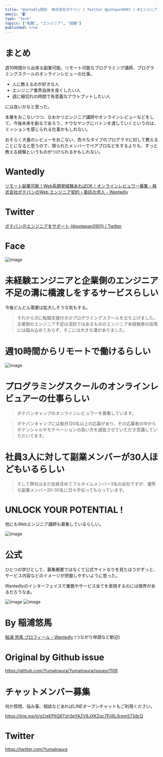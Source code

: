 ```yaml
---
title: "Wantedly探訪  株式会社ポテパン ( Twitter @potepan0901 ) #エンジニア #就職 #転職"
emoji: "🖥"
type: "tech"
topics: ["転職", "エンジニア", "就職"]
published: true
---
```



# まとめ

週10時間から出来る副業可能、リモート可能なプログラミング講師、プログラミングスクールのオンラインレビューの仕事。

- 人に教えるのが好きな人
- エンジニア業界自体を良くしたい人
- 週に細切れの時間で有意義なアウトプットしたい人

には良いかなと思った。

本業をおこないつつ、なおかつエンジニア講師やオンラインレビューなどをして、今後未来を創るであろう、ナウなヤングにバトンを渡していくというのは、ミッションを感じられる仕事かもしれない。

おそらく大量のレビューをおこない、色々なタイプのプログラマに対して教えることになると思うので、限られたメンバーでペアプロなどをするよりも、ずっと教える経験というものがつけられるかもしれない。

# Wantedly

[リモート副業可能！Web系開発経験あればOK！オンラインレビュワー募集 - 株式会社ポテパンのWeb エンジニア契約・委託の求人 - Wantedly](https://www.wantedly.com/projects/243979?ql=gaJpZM4AZcG0)

# Twitter

[ポテパン＠エンジニアをサポート (@potepan0901) / Twitter](https://twitter.com/potepan0901)

# Face

![image](https://user-images.githubusercontent.com/13635059/55680432-7f565500-5954-11e9-880a-261ebfc55e61.png)

# 未経験エンジニアと企業側のエンジニア不足の溝に橋渡しをするサービスらしい

今後どんどん需要は拡大しそうな気もする。

>それから次に転職支援付きのプログラミングスクールを立ち上げました。企業側のエンジニア不足は深刻ではあるもののエンジニア未経験者の採用には踏み込めておらず、そこには大きな溝がありました。

# 週10時間からリモートで働けるらしい

![image](https://user-images.githubusercontent.com/13635059/55680378-b2e4af80-5953-11e9-8e79-b55baa9045c1.png)

# プログラミングスクールのオンラインレビュアーの仕事らしい

>ポテパンキャンプのオンラインレビュワーを募集しています。

>ポテパンキャンプには毎月120名以上の応募があり、その応募者の中からポテンシャルやモチベーションの高い方を選抜させていただき受講していただいてます。

# 社員3人に対して副業メンバーが30人ほどもいるらしい

>そして弊社はまだ役員含めてフルタイムメンバー3名の会社ですが、優秀な副業メンバー20-30名に日々手伝ってもらっています。

# UNLOCK YOUR POTENTIAL !

他にもWebエンジニア講師も募集しているらしい。

![image](https://user-images.githubusercontent.com/13635059/55680438-9b59f680-5954-11e9-8d0c-9938999ce205.png)

# 公式

ひとつの学びとして、募集概要ではなくて公式サイトなりを見たほうがずっと、サービス内容などのイメージが把握しやすいように思った。

Wantedlyのインターフェイスで業務やサービス全てを表現するのには限界があるだろうなあ。

![image](https://user-images.githubusercontent.com/13635059/55680481-ec69ea80-5954-11e9-8b88-f08a4410c7b3.png)
![image](https://user-images.githubusercontent.com/13635059/55680491-0efc0380-5955-11e9-8a6a-6f9231537d5e.png)


# By 稲浦悠馬

[稲浦 悠馬 プロフィール - Wantedly](https://www.wantedly.com/users/93140896) (つながり申請など歓迎)

# Original by Github issue

https://github.com/YumaInaura/YumaInaura/issues/1108








<!-- Update From Qiita API -->

# チャットメンバー募集


何か質問、悩み事、相談などあればLINEオープンチャットもご利用ください。

https://line.me/ti/g2/eEPltQ6Tzh3pYAZV8JXKZqc7PJ6L0rpm573dcQ





# Twitter


https://twitter.com/YumaInaura


<!-- Update From Qiita API -->



